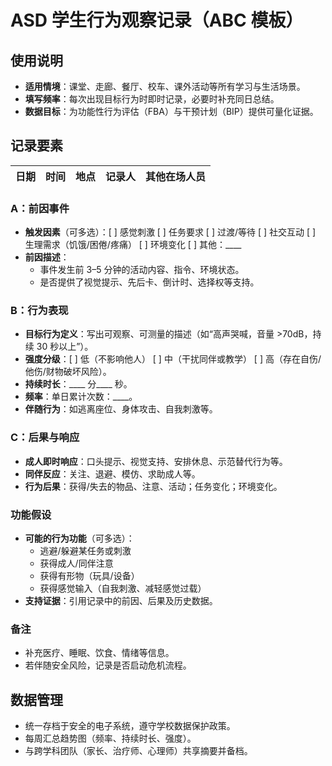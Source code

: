 # ASD 学生行为观察记录（ABC 模板）

## 使用说明
- **适用情境**：课堂、走廊、餐厅、校车、课外活动等所有学习与生活场景。
- **填写频率**：每次出现目标行为时即时记录，必要时补充同日总结。
- **数据目标**：为功能性行为评估（FBA）与干预计划（BIP）提供可量化证据。

## 记录要素
| 日期 | 时间 | 地点 | 记录人 | 其他在场人员 |
| --- | --- | --- | --- | --- |

### A：前因事件
- **触发因素**（可多选）：\[ \] 感觉刺激 \[ \] 任务要求 \[ \] 过渡/等待 \[ \] 社交互动 \[ \] 生理需求（饥饿/困倦/疼痛） \[ \] 环境变化 \[ \] 其他：____
- **前因描述**：
  - 事件发生前 3–5 分钟的活动内容、指令、环境状态。
  - 是否提供了视觉提示、先后卡、倒计时、选择权等支持。

### B：行为表现
- **目标行为定义**：写出可观察、可测量的描述（如“高声哭喊，音量 >70dB，持续 30 秒以上”）。
- **强度分级**：\[ \] 低（不影响他人） \[ \] 中（干扰同伴或教学） \[ \] 高（存在自伤/他伤/财物破坏风险）。
- **持续时长**：____ 分____ 秒。
- **频率**：单日累计次数：____。
- **伴随行为**：如逃离座位、身体攻击、自我刺激等。

### C：后果与响应
- **成人即时响应**：口头提示、视觉支持、安排休息、示范替代行为等。
- **同伴反应**：关注、退避、模仿、求助成人等。
- **行为后果**：获得/失去的物品、注意、活动；任务变化；环境变化。

### 功能假设
- **可能的行为功能**（可多选）：
  - 逃避/躲避某任务或刺激
  - 获得成人/同伴注意
  - 获得有形物（玩具/设备）
  - 获得感觉输入（自我刺激、减轻感觉过载）
- **支持证据**：引用记录中的前因、后果及历史数据。

### 备注
- 补充医疗、睡眠、饮食、情绪等信息。
- 若伴随安全风险，记录是否启动危机流程。

## 数据管理
- 统一存档于安全的电子系统，遵守学校数据保护政策。
- 每周汇总趋势图（频率、持续时长、强度）。
- 与跨学科团队（家长、治疗师、心理师）共享摘要并备档。
